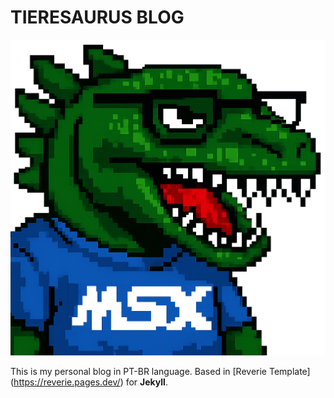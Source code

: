 # TIERESAURUS BLOG

![Tieresaurus](/images/tieresaurus_pixel.png)

This is my personal blog in PT-BR language. Based in [Reverie Template] (https://reverie.pages.dev/) for **Jekyll**.

